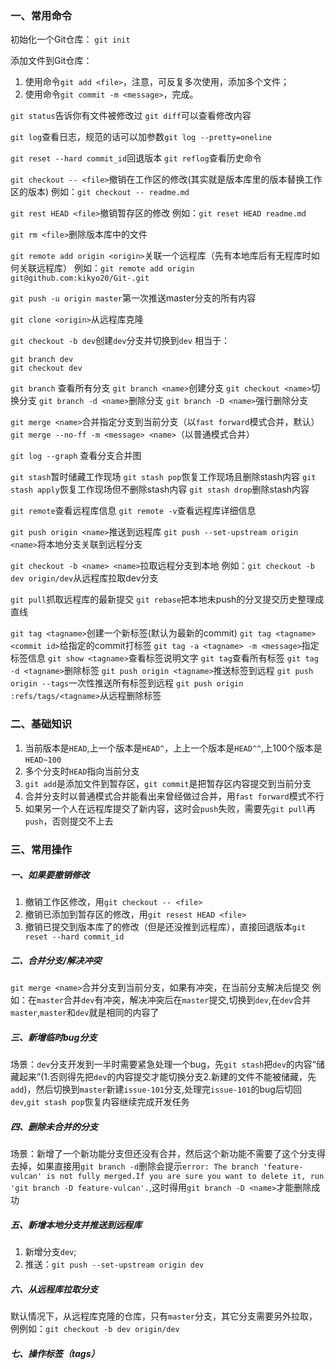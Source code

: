 ### 一、常用命令

初始化一个Git仓库：
`git init`

添加文件到Git仓库：
1. 使用命令`git add <file>`，注意，可反复多次使用，添加多个文件；
2. 使用命令`git commit -m <message>`，完成。

`git status`告诉你有文件被修改过
`git diff`可以查看修改内容

`git log`查看日志，规范的话可以加参数`git log --pretty=oneline`

`git reset --hard commit_id`回退版本
`git reflog`查看历史命令

`git checkout -- <file>`撤销在工作区的修改(其实就是版本库里的版本替换工作区的版本)
例如：`git checkout -- readme.md`

`git rest HEAD <file>`撤销暂存区的修改
例如：`git reset HEAD readme.md`

`git rm <file>`删除版本库中的文件

`git remote add origin <origin>`关联一个远程库（先有本地库后有无程库时如何关联远程库）
例如：`git remote add origin git@github.com:kikyo20/Git-.git`

`git push -u origin master`第一次推送master分支的所有内容

`git clone <origin>`从远程库克隆

`git checkout -b dev`创建`dev`分支并切换到`dev`
相当于：
```
git branch dev
git checkout dev
```

`git branch` 查看所有分支
`git branch <name>`创建分支
`git checkout <name>`切换分支
`git branch -d <name>`删除分支
`git branch -D <name>`强行删除分支

`git merge <name>`合并指定分支到当前分支（以`fast forward`模式合并，默认）
`git merge --no-ff -m <message> <name>`（以普通模式合并）

`git log --graph` 查看分支合并图

`git stash`暂时储藏工作现场
`git stash pop`恢复工作现场且删除stash内容
`git stash apply`恢复工作现场但不删除stash内容
`git stash drop`删除stash内容

`git remote`查看远程库信息
`git remote -v`查看远程库详细信息

`git push origin <name>`推送到远程库
`git push --set-upstream origin <name>`将本地分支关联到远程分支

`git checkout -b <name> <name>`拉取远程分支到本地
例如：`git checkout -b dev origin/dev`从远程库拉取dev分支

`git pull`抓取远程库的最新提交
`git rebase`把本地未push的分叉提交历史整理成直线

`git tag <tagname>`创建一个新标签(默认为最新的commit)
`git tag <tagname> <commit id>`给指定的commit打标签
`git tag -a <tagname> -m <message>`指定标签信息
`git show <tagname>`查看标签说明文字
`git tag`查看所有标签
`git tag -d <tagname>`删除标签
`git push origin <tagname>`推送标签到远程
`git push origin --tags`一次性推送所有标签到远程
`git push origin :refs/tags/<tagname>`从远程删除标签


### 二、基础知识
1. 当前版本是`HEAD`,上一个版本是`HEAD^`，上上一个版本是`HEAD^^`,上100个版本是`HEAD~100`
2. 多个分支时`HEAD`指向当前分支
3. `git add`是添加文件到暂存区，`git commit`是把暂存区内容提交到当前分支
4. 合并分支时以普通模式合并能看出来曾经做过合并，用`fast forward`模式不行
5. 如果另一个人在远程库提交了新内容，这时会`push`失败，需要先`git pull`再`push`，否则提交不上去

### 三、常用操作
##### 一、如果要撤销修改
1. 撤销工作区修改，用`git checkout -- <file>`
2. 撤销已添加到暂存区的修改，用`git resest HEAD <file>`
3. 撤销已提交到版本库了的修改（但是还没推到远程库），直接回退版本`git reset --hard commit_id`
##### 二、合并分支/解决冲突
`git merge <name>`合并分支到当前分支，如果有冲突，在当前分支解决后提交
例如：在`master`合并`dev`有冲突，解决冲突后在`master`提交,切换到`dev`,在`dev`合并`master`,`master`和`dev`就是相同的内容了
##### 三、新增临时bug分支
场景：`dev`分支开发到一半时需要紧急处理一个bug，先`git stash`把`dev`的内容“储藏起来”(1.否则得先把`dev`的内容提交才能切换分支2.新建的文件不能被储藏，先`add`)，然后切换到`master`新建`issue-101`分支,处理完`issue-101`的bug后切回`dev`,`git stash pop`恢复内容继续完成开发任务
##### 四、删除未合并的分支
场景：新增了一个新功能分支但还没有合并，然后这个新功能不需要了这个分支得去掉，如果直接用`git branch -d`删除会提示`error: The branch 'feature-vulcan' is not fully merged.If you are sure you want to delete it, run 'git branch -D feature-vulcan'.`,这时得用`git branch -D <name>`才能删除成功
##### 五、新增本地分支并推送到远程库
1. 新增分支`dev`;
2. 推送：`git push --set-upstream origin dev`

##### 六、从远程库拉取分支
默认情况下，从远程库克隆的仓库，只有`master`分支，其它分支需要另外拉取，例例如：`git checkout -b dev origin/dev`

##### 七、操作标签（tags）
